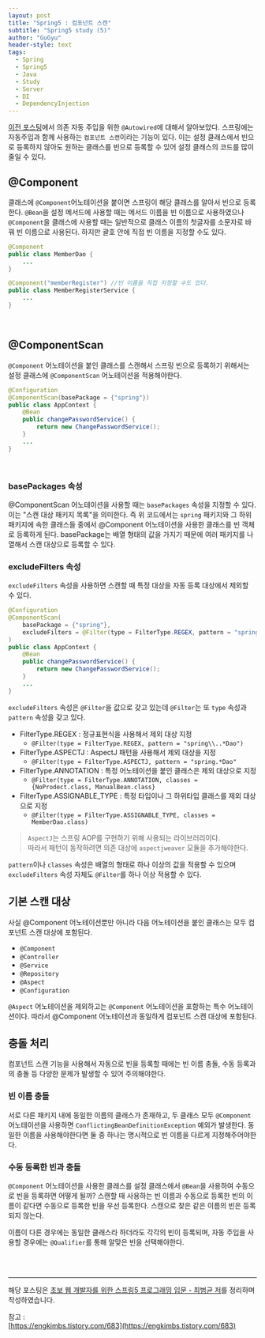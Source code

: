 ```yaml
---
layout: post
title: "Spring5 : 컴포넌트 스캔"
subtitle: "Spring5 study (5)"
author: "GuGyu"
header-style: text
tags:
  - Spring
  - Spring5
  - Java
  - Study
  - Server
  - DI
  - DependencyInjection
---
```


[이전 포스팅](https://seonggyu96.github.io/2021/01/05/spring5_chapter4/)에서 의존 자동 주입을 위한 `@Autowired`에 대해서 알아보았다. 스프링에는 자동주입과 함께 사용하는 `컴포넌트 스캔`이라는 기능이 있다. 이는 설정 클래스에서 빈으로 등록하지 않아도 원하는 클래스를 빈으로 등록할 수 있어 설정 클래스의 코드를 많이 줄일 수 있다.

## @Component 

클래스에 `@Component`어노테이션을 붙이면 스프링이 해당 클래스를 알아서 빈으로 등록한다. `@Bean`을 설정 메서드에 사용할 때는 메서드 이름을 빈 이름으로 사용하였으나 
`@Component`을 클래스에 사용할 때는 일반적으로 클래스 이름의 첫글자를 소문자로 바꿔 빈 이름으로 사용된다. 하지만 괄호 안에 직접 빈 이름을 지정할 수도 있다.

```java
@Component
public class MemberDao {
    ...
}

@Component("memberRegister") //빈 이름을 직접 지정할 수도 있다.
public class MemberRegisterService {
    ...
}
```  
<br>

## @ComponentScan 

`@Component` 어노테이션을 붙인 클래스를 스캔해서 스프링 빈으로 등록하기 위해서는 설정 클래스에 `@ComponentScan` 어노테이션을 적용해야한다.  

```java
@Configuration
@ComponentScan(basePackage = {"spring"})
public class AppContext {
    @Bean
    public changePasswordService() {
        return new ChangePasswordService();
    }
    ...
}
```
<br>

### basePackages 속성

@ComponentScan 어노테이션을 사용할 때는 `basePackages` 속성을 지정할 수 있다. 이는 "스캔 대상 패키지 목록"을 의미한다. 즉 위 코드에서는 `spring` 패키지와 그 하위 패키지에 속한 클래스들 중에서 @Component 어노테이션을 사용한 클래스를 빈 객체로 등록하게 된다. basePackage는 배열 형태의 값을 가지기 때문에 여러 패키지를 나열해서 스캔 대상으로 등록할 수 있다.

### excludeFilters 속성

`excludeFilters` 속성을 사용하면 스캔할 때 특정 대상을 자동 등록 대상에서 제외할 수 있다.  

```java
@Configuration
@ComponentScan(
    basePackage = {"spring"}, 
    excludeFilters = @Filter(type = FilterType.REGEX, pattern = "spring\\..*Dao")
)
public class AppContext {
    @Bean
    public changePasswordService() {
        return new ChangePasswordService();
    }
    ...
}
```

`excludeFilters` 속성은 `@Filter`을 값으로 갖고 있는데 `@Filter`는 또 `type` 속성과 `pattern` 속성을 갖고 있다.

- FilterType.REGEX : 정규표현식을 사용해서 제외 대상 지정
    - `@Filter(type = FilterType.REGEX, pattern = "spring\\..*Dao")`
- FilterType.ASPECTJ : AspectJ 패턴을 사용해서 제외 대상을 지정
    - `@Filter(type = FilterType.ASPECTJ, pattern = "spring.*Dao"`
- FilterType.ANNOTATION : 특정 어노테이션을 붙인 클래스은 제외 대상으로 지정
    - `@Filter(type = FilterType.ANNOTATION, classes = {NoProdect.class, ManualBean.class}`
- FilterType.ASSIGNABLE_TYPE : 특정 타입이나 그 하위타입 클래스를 제외 대상으로 지정
    - `@Filter(type = FilterType.ASSIGNABLE_TYPE, classes = MemberDao.class)`

> `AspectJ`는 스프링 AOP를 구현하기 위해 사용되는 라이브러리이다.<br>따라서 패턴이 동작하려면 의존 대상에 `aspectjweaver` 모듈을 추가해야한다.  

`pattern`이나 `classes` 속성은 배열의 형태로 하나 이상의 값을 적용할 수 있으며 `excludeFilters` 속성 자체도 `@Filter`를 하나 이상 적용할 수 있다.

## 기본 스캔 대상

사실 @Component 어노테이션뿐만 아니라 다음 어노테이션을 붙인 클래스는 모두 컴포넌트 스캔 대상에 포함된다.

- `@Component`
- `@Controller`
- `@Service`
- `@Repository`
- `@Aspect`
- `@Configuration`

`@Aspect` 어노테이션을 제외하고는 `@Component` 어노테이션을 포함하는 특수 어노테이션이다. 따라서 @Component 어노테이션과 동일하게 컴포넌트 스캔 대상에 포함된다.  

## 충돌 처리

컴포넌트 스캔 기능을 사용해서 자동으로 빈을 등록할 때에는 빈 이름 충돌, 수동 등록과의 충돌 등 다양한 문제가 발생할 수 있어 주의해야한다.  

### 빈 이름 충돌

서로 다른 패키지 내에 동일한 이름의 클래스가 존재하고, 두 클래스 모두 `@Component` 어노테이션을 사용하면 `ConflictingBeanDefinitionException` 예외가 발생한다. 동일한 이름을 사용해야한다면 둘 중 하나는 명시적으로 빈 이름을 다르게 지정해주어야한다.

### 수동 등록한 빈과 충돌

`@Component` 어노테이션을 사용한 클래스를 설정 클래스에서 `@Bean`을 사용하여 수동으로 빈을 등록하면 어떻게 될까? 스캔할 때 사용하는 빈 이름과 수동으로 등록한 빈의 이름이 같다면 수동으로 등록한 빈을 우선 등록한다. 스캔으로 찾은 같은 이름의 빈은 등록되지 않는다.

이름이 다른 경우에는 동일한 클래스라 하더라도 각각의 빈이 등록되며, 자동 주입을 사용할 경우에는 `@Qualifier`를 통해 알맞은 빈을 선택해야한다.

<br>
<br>


--- 
해당 포스팅은 [초보 웹 개발자를 위한 스프링5 프로그래밍 입문 - 최범균 저](https://www.aladin.co.kr/shop/wproduct.aspx?ItemId=157472828)를 정리하며 작성하였습니다.

참고 :  
[https://engkimbs.tistory.com/683](https://engkimbs.tistory.com/683)
